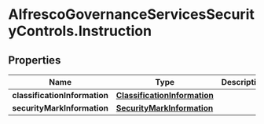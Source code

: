 # AlfrescoGovernanceServicesSecurityControls.Instruction

## Properties
Name | Type | Description | Notes
------------ | ------------- | ------------- | -------------
**classificationInformation** | [**ClassificationInformation**](ClassificationInformation.md) |  | [optional] 
**securityMarkInformation** | [**SecurityMarkInformation**](SecurityMarkInformation.md) |  | [optional] 


